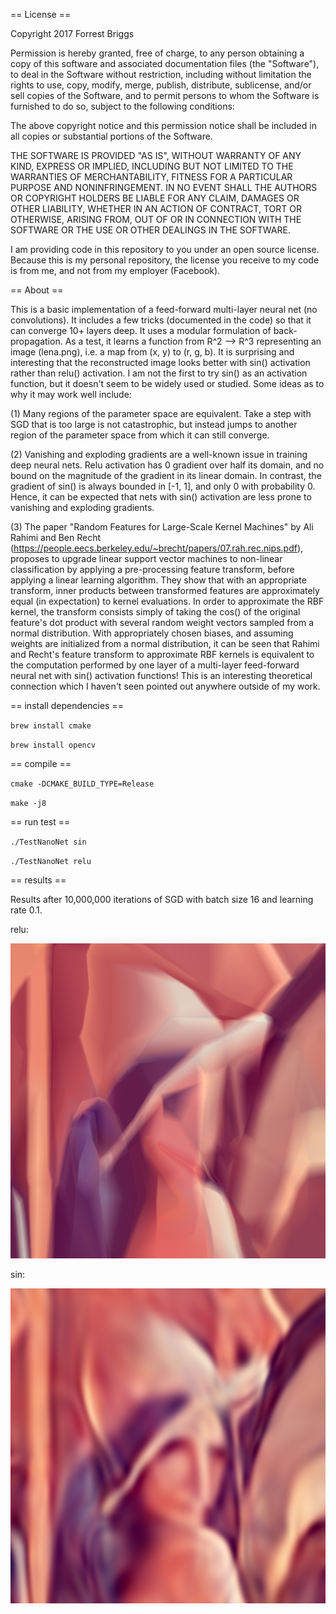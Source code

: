 == License ==

Copyright 2017 Forrest Briggs

Permission is hereby granted, free of charge, to any person obtaining a copy of this software and associated documentation files (the "Software"), to deal in the Software without restriction, including without limitation the rights to use, copy, modify, merge, publish, distribute, sublicense, and/or sell copies of the Software, and to permit persons to whom the Software is furnished to do so, subject to the following conditions:

The above copyright notice and this permission notice shall be included in all copies or substantial portions of the Software.

THE SOFTWARE IS PROVIDED "AS IS", WITHOUT WARRANTY OF ANY KIND, EXPRESS OR IMPLIED, INCLUDING BUT NOT LIMITED TO THE WARRANTIES OF MERCHANTABILITY, FITNESS FOR A PARTICULAR PURPOSE AND NONINFRINGEMENT. IN NO EVENT SHALL THE AUTHORS OR COPYRIGHT HOLDERS BE LIABLE FOR ANY CLAIM, DAMAGES OR OTHER LIABILITY, WHETHER IN AN ACTION OF CONTRACT, TORT OR OTHERWISE, ARISING FROM, OUT OF OR IN CONNECTION WITH THE SOFTWARE OR THE USE OR OTHER DEALINGS IN THE SOFTWARE.

I am providing code in this repository to you under an open source license. Because this is my personal repository, the license you receive to my code is from me, and not from my employer (Facebook).

== About ==

This is a basic implementation of a feed-forward multi-layer neural net (no convolutions). It includes a few tricks (documented in the code) so that it can converge 10+ layers deep. It uses a modular formulation of back-propagation. As a test, it learns a function from R^2 --> R^3 representing an image (lena.png), i.e. a map from (x, y) to (r, g, b). It is surprising and interesting that the reconstructed image looks better with sin() activation rather than relu() activation. I am not the first to try sin() as an activation function, but it doesn't seem to be widely used or studied. Some ideas as to why it may work well include:

(1) Many regions of the parameter space are equivalent. Take a step with SGD that is too large is not catastrophic, but instead jumps to another region of the parameter space from which it can still converge.

(2) Vanishing and exploding gradients are a well-known issue in training deep neural nets. Relu activation has 0 gradient over half its domain, and no bound on the magnitude of the gradient in its linear domain. In contrast, the gradient of sin() is always bounded in [-1, 1], and only 0 with probability 0. Hence, it can be expected that nets with sin() activation are less prone to vanishing and exploding gradients.

(3) The paper "Random Features for Large-Scale Kernel Machines" by Ali Rahimi and Ben Recht (https://people.eecs.berkeley.edu/~brecht/papers/07.rah.rec.nips.pdf), proposes to upgrade linear support vector machines to non-linear classification by applying a pre-processing feature transform, before applying a linear learning algorithm. They show that with an appropriate transform, inner products between transformed features are approximately equal (in expectation) to kernel evaluations. In order to approximate the RBF kernel, the transform consists simply of taking the cos() of the original feature's dot product with several random weight vectors sampled from a normal distribution. With appropriately chosen biases, and assuming weights are initialized from a normal distribution, it can be seen that Rahimi and Recht's feature transform to approximate RBF kernels is equivalent to the computation performed by one layer of a multi-layer feed-forward neural net with sin() activation functions! This is an interesting theoretical connection which I haven't seen pointed out anywhere outside of my work.

== install dependencies ==

`brew install cmake`

`brew install opencv`

== compile ==

`cmake -DCMAKE_BUILD_TYPE=Release`

`make -j8`

== run test ==

`./TestNanoNet sin`

`./TestNanoNet relu`

== results ==

Results after 10,000,000 iterations of SGD with batch size 16 and learning rate 0.1.

relu:

![relu](relu_99.png)

sin:

![sin](sin_99.png)
